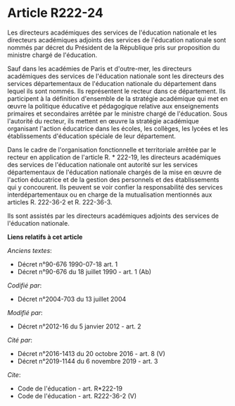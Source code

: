 # Article R222-24

Les directeurs académiques des services de l'éducation nationale et les directeurs académiques adjoints des services de
l'éducation nationale sont nommés par décret du Président de la République pris sur proposition du ministre chargé de
l'éducation. 

Sauf dans les académies de Paris et d'outre-mer, les directeurs académiques des services de l'éducation nationale sont les
directeurs des services départementaux de l'éducation nationale du département dans lequel ils sont nommés. Ils représentent
le recteur dans ce département. Ils participent à la définition d'ensemble de la stratégie académique qui met en œuvre la
politique éducative et pédagogique relative aux enseignements primaires et secondaires arrêtée par le ministre chargé de
l'éducation. Sous l'autorité du recteur, ils mettent en œuvre la stratégie académique organisant l'action éducatrice dans les
écoles, les collèges, les lycées et les établissements d'éducation spéciale de leur département. 

Dans le cadre de l'organisation fonctionnelle et territoriale arrêtée par le recteur en application de l'article R. * 222-19,
les directeurs académiques des services de l'éducation nationale ont autorité sur les services départementaux de l'éducation
nationale chargés de la mise en œuvre de l'action éducatrice et de la gestion des personnels et des établissements qui y
concourent. Ils peuvent se voir confier la responsabilité des services interdépartementaux ou en charge de la mutualisation
mentionnés aux articles R. 222-36-2 et R. 222-36-3. 

Ils sont assistés par les directeurs académiques adjoints des services de l'éducation nationale.

**Liens relatifs à cet article**

_Anciens textes_:

  - Décret n°90-676 1990-07-18 art. 1
  - Décret n°90-676 du 18 juillet 1990 - art. 1 (Ab)

_Codifié par_:

  - Décret n°2004-703 du 13 juillet 2004

_Modifié par_:

  - Décret n°2012-16 du 5 janvier 2012 - art. 2

_Cité par_:

  - Décret n°2016-1413 du 20 octobre 2016 - art. 8 (V)
  - Décret n°2019-1144 du 6 novembre 2019 - art. 3

_Cite_:

  - Code de l'éducation - art. R*222-19
  - Code de l'éducation - art. R222-36-2 (V)
